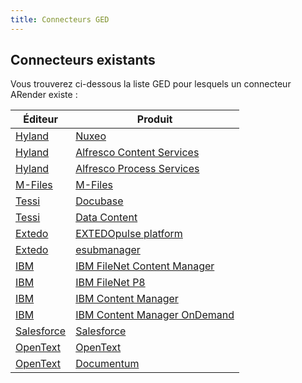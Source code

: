 ```yaml
---
title: Connecteurs GED
---
```


## Connecteurs existants

Vous trouverez ci-dessous la liste GED pour lesquels un connecteur ARender existe :

| Éditeur                                   | Produit                                                                                                                                          |
| ----------------------------------------- | ------------------------------------------------------------------------------------------------------------------------------------------------ |
| [Hyland](https://www.hyland.com/)         | [Nuxeo](https://doc.nuxeo.com/nxdoc/nuxeo-enhanced-viewer/)                                                                                      |
| [Hyland](https://www.hyland.com/)         | [Alfresco Content Services](https://www.hyland.com/fr/products/alfresco-platform)                                                                |
| [Hyland](https://www.hyland.com/)         | [Alfresco Process Services](https://docs.alfresco.com/process-services/latest/)                                                                  |
| [M-Files](https://www.m-files.com/)       | [M-Files](https://catalog.m-files.com/project/arender/)                                                                                          |
| [Tessi](https://www.tessi.eu/fr/)         | [Docubase](https://www.tessi.eu/fr/solution/technologies/edition-de-logiciels/document-management/ged-workflow-case-management/)                 |
| [Tessi](https://www.tessi.eu/fr/)         | [Data Content](https://www.tessi.eu/fr/solution/technologies/edition-de-logiciels/document-management/solution-darchivage-electronique-sae-ecm/) |
| [Extedo](https://www.extedo.com/)         | [EXTEDOpulse platform](https://www.extedo.com/software/extedopulse)                                                                              |
| [Extedo](https://www.extedo.com/)         | [esubmanager](https://www.extedo.com/software/esubmanager)                                                                                       |
| [IBM](https://www.ibm.com/)               | [IBM FileNet Content Manager](https://www.ibm.com/products/filenet-content-manager)                                                              |
| [IBM](https://www.ibm.com/)               | [IBM FileNet P8](https://www.ibm.com/docs/en/filenet-p8-platform/5.2.1)                                                                          |
| [IBM](https://www.ibm.com/)               | [IBM Content Manager](https://www.ibm.com/products/content-manager)                                                                              |
| [IBM](https://www.ibm.com/)               | [IBM Content Manager OnDemand](https://www.ibm.com/products/ibm-content-manager-ondemand)                                                        |
| [Salesforce](https://www.salesforce.com/) | [Salesforce](https://www.salesforce.com/)                                                                                                        |
| [OpenText](https://www.opentext.com/)     | [OpenText](https://www.opentext.com/)                                                                                                            |
| [OpenText](https://www.opentext.com/)     | [Documentum](https://www.opentext.com/products/documentum-platform)                                                                              |